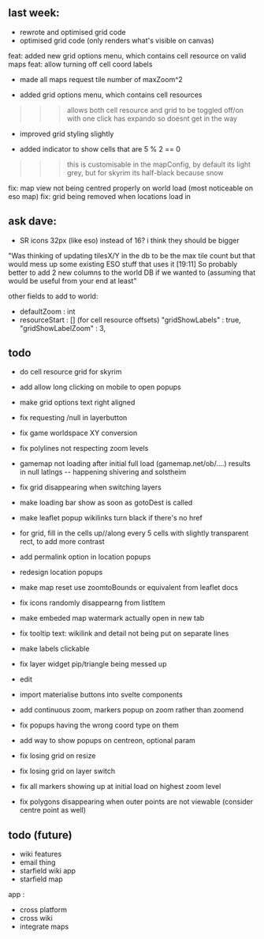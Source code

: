 ## last week:



- rewrote and optimised grid code
- optimised grid code (only renders what's visible on canvas)

feat: added new grid options menu, which contains cell resource on valid maps
feat: allow turning off cell coord labels
- made all maps request tile number of maxZoom^2

- added grid options menu, which contains cell resources
>>> allows both cell resource and grid to be toggled off/on with one click
>>> has expando so doesnt get in the way

- improved grid styling slightly

- added indicator to show cells that are 5 % 2 == 0
>>> this is customisable in the mapConfig, by default its light grey, but for skyrim its half-black because snow

fix: map view not being centred properly on world load (most noticeable on eso map)
fix: grid being removed when locations load in


## ask dave:

- SR icons 32px (like eso) instead of 16? i think they should be bigger

"Was thinking of updating tilesX/Y in the db to be the max tile count but that would mess up some existing ESO stuff that uses it
[19:11]
So probably better to add 2 new columns to the world DB if we wanted to (assuming that would be useful from your end at least"


other fields to add to world:

- defaultZoom : int
- resourceStart : [] (for cell resource offsets)
    "gridShowLabels" : true,
    "gridShowLabelZoom" : 3,

## todo

- do cell resource grid for skyrim


- add allow long clicking on mobile to open popups
- make grid options text right aligned
- fix requesting /null in layerbutton
- fix game worldspace XY conversion
- fix polylines not respecting zoom levels
- gamemap not loading after initial full load (gamemap.net/ob/....) results in null latlngs -- happening shivering and solstheim
- fix grid disappearing when switching layers
- make loading bar show as soon as gotoDest is called
- make leaflet popup wikilinks turn black if there's no href
- for grid, fill in the cells up//along every 5 cells with slightly transparent rect, to add more contrast
- add permalink option in location popups
- redesign location popups
- make map reset use zoomtoBounds or equivalent from leaflet docs
- fix icons randomly disappearng from listItem
- make embeded map watermark actually open in new tab
- fix tooltip text: wikilink and detail not being put on separate lines
- make labels clickable
- fix layer widget pip/triangle being messed up
- edit
- import materialise buttons into svelte components
- add continuous zoom, markers popup on zoom rather than zoomend
- fix popups having the wrong coord type on them
- add way to show popups on centreon, optional param
- fix losing grid on resize
- fix losing grid on layer switch
- fix all markers showing up at initial load on highest zoom level
- fix polygons disappearing when outer points are not viewable (consider centre point as well)

## todo (future)
- wiki features
- email thing
- starfield wiki app
- starfield map

app :
- cross platform
- cross wiki
- integrate maps